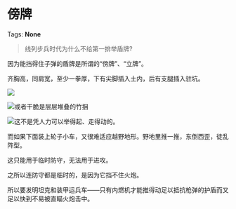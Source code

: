 # 傍牌

Tags: **None**

> 线列步兵时代为什么不给第一排举盾牌?



因为能挡得住子弹的盾牌是所谓的“傍牌”、“立牌”。

齐胸高，同肩宽，至少一拳厚，下有尖脚插入土内，后有支腿插入驻坑。

![](https://picx1.zhimg.com/50/v2-5af5a5af5c23c2adf816ae0b346eb756_720w.jpg?source=1940ef5c)  


![](https://pic1.zhimg.com/50/v2-49b4fdb60bb79468afae9413371ca633_720w.jpg?source=1940ef5c)或者干脆是层层堆叠的竹捆

![](https://picx1.zhimg.com/50/v2-16e1660b08674c60e18b2e5fdd81a77f_720w.jpg?source=1940ef5c)这不是凭人力可以举得起、走得动的。

而如果下面装上轮子小车，又很难适应越野地形。野地里推一推，东倒西歪，徒乱阵型。

这只能用于临时防守，无法用于进攻。

之所以连防守都是临时的，是因为它挡不住火炮。

所以要发明坦克和装甲运兵车——只有内燃机才能推得动足以抵抗枪弹的护盾而又足以快到不易被直瞄火炮击中。



